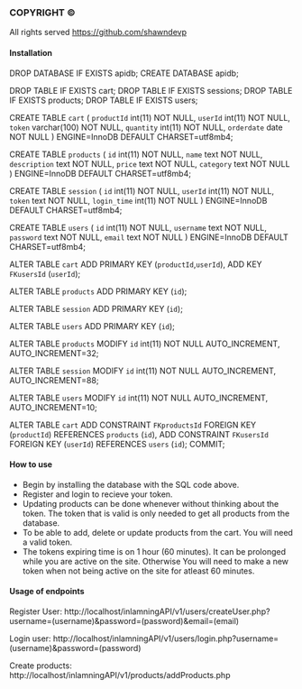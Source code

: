 ### COPYRIGHT ©

All rights served 
https://github.com/shawndevp


#### Installation

DROP DATABASE IF EXISTS apidb; CREATE DATABASE apidb;

DROP TABLE IF EXISTS cart; DROP TABLE IF EXISTS sessions; DROP TABLE IF EXISTS products; DROP TABLE IF EXISTS users;

CREATE TABLE `cart` (
  `productId` int(11) NOT NULL,
  `userId` int(11) NOT NULL,
  `token` varchar(100) NOT NULL,
  `quantity` int(11) NOT NULL,
  `orderdate` date NOT NULL
) ENGINE=InnoDB DEFAULT CHARSET=utf8mb4;


CREATE TABLE `products` (
  `id` int(11) NOT NULL,
  `name` text NOT NULL,
  `description` text NOT NULL,
  `price` text NOT NULL,
  `category` text NOT NULL
) ENGINE=InnoDB DEFAULT CHARSET=utf8mb4;


CREATE TABLE `session` (
  `id` int(11) NOT NULL,
  `userId` int(11) NOT NULL,
  `token` text NOT NULL,
  `login_time` int(11) NOT NULL
) ENGINE=InnoDB DEFAULT CHARSET=utf8mb4;



CREATE TABLE `users` (
  `id` int(11) NOT NULL,
  `username` text NOT NULL,
  `password` text NOT NULL,
  `email` text NOT NULL
) ENGINE=InnoDB DEFAULT CHARSET=utf8mb4;



ALTER TABLE `cart`
  ADD PRIMARY KEY (`productId`,`userId`),
  ADD KEY `FKusersId` (`userId`);

ALTER TABLE `products`
  ADD PRIMARY KEY (`id`);


ALTER TABLE `session`
  ADD PRIMARY KEY (`id`);


ALTER TABLE `users`
  ADD PRIMARY KEY (`id`);


ALTER TABLE `products`
  MODIFY `id` int(11) NOT NULL AUTO_INCREMENT, AUTO_INCREMENT=32;


ALTER TABLE `session`
  MODIFY `id` int(11) NOT NULL AUTO_INCREMENT, AUTO_INCREMENT=88;



ALTER TABLE `users`
  MODIFY `id` int(11) NOT NULL AUTO_INCREMENT, AUTO_INCREMENT=10;


ALTER TABLE `cart`
  ADD CONSTRAINT `FKproductsId` FOREIGN KEY (`productId`) REFERENCES `products` (`id`),
  ADD CONSTRAINT `FKusersId` FOREIGN KEY (`userId`) REFERENCES `users` (`id`);
COMMIT;


#### How to use

- Begin by installing the database with the SQL code above. 
- Register and login to recieve your token.
- Updating products can be done whenever without thinking about the token. The token that is valid is only needed to get all products from the database. 
- To be able to add, delete or update products from the cart. You will need a valid token.
- The tokens expiring time is on 1 hour (60 minutes). It can be prolonged while you are active on the site. Otherwise You will need to make a new token when not being active on the site for atleast 60 minutes. 


#### Usage of endpoints

Register User: 
http://localhost/inlamningAPI/v1/users/createUser.php?username=(username)&password=(password)&email=(email)


Login user:
http://localhost/inlamningAPI/v1/users/login.php?username=(username)&password=(password)


Create products:
http://localhost/inlamningAPI/v1/products/addProducts.php